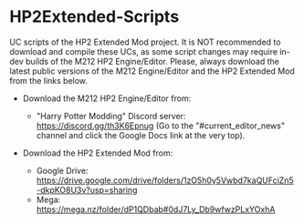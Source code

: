 # HP2Extended-Scripts
UC scripts of the HP2 Extended Mod project.
It is NOT recommended to download and compile these UCs, as some script changes may require in-dev builds of the M212 HP2 Engine/Editor.
Please, always download the latest public versions of the M212 Engine/Editor and the HP2 Extended Mod from the links below.

- Download the M212 HP2 Engine/Editor from:
	- "Harry Potter Modding" Discord server: https://discord.gg/th3K6Epnug (Go to the "#current_editor_news" channel and click the Google Docs link at the very top).

- Download the HP2 Extended Mod from:
  - Google Drive: https://drive.google.com/drive/folders/1zO5h0y5Vwbd7kaQUFciZn5-dkpKO8U3v?usp=sharing
  - Mega: https://mega.nz/folder/dP1QDbab#0dJ7Ly_Db9wfwzPLxYOxhA
